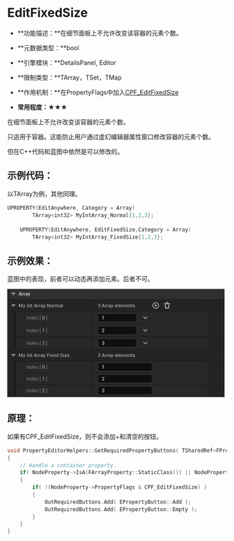 # EditFixedSize

- **功能描述：**在细节面板上不允许改变该容器的元素个数。

- **元数据类型：**bool
- **引擎模块：**DetailsPanel, Editor
- **限制类型：**TArray<T>，TSet<T>，TMap<T>
- **作用机制：**在PropertyFlags中加入[CPF_EditFixedSize](../../../../Flags/EPropertyFlags/CPF_EditFixedSize.md)
- **常用程度：**★★★

在细节面板上不允许改变该容器的元素个数。

只适用于容器。这能防止用户通过虚幻编辑器属性窗口修改容器的元素个数。

但在C++代码和蓝图中依然是可以修改的。

## 示例代码：

以TArray为例，其他同理。

```cpp
UPROPERTY(EditAnywhere, Category = Array)
		TArray<int32> MyIntArray_Normal{1,2,3};

	UPROPERTY(EditAnywhere, EditFixedSize,Category = Array)
		TArray<int32> MyIntArray_FixedSize{1,2,3};
```

## 示例效果：

蓝图中的表现，前者可以动态再添加元素。后者不可。

![Untitled](Untitled.png)

## 原理：

如果有CPF_EditFixedSize，则不会添加+和清空的按钮。

```cpp
void PropertyEditorHelpers::GetRequiredPropertyButtons( TSharedRef<FPropertyNode> PropertyNode, TArray<EPropertyButton::Type>& OutRequiredButtons, bool bUsingAssetPicker )
{
	// Handle a container property.
	if( NodeProperty->IsA(FArrayProperty::StaticClass()) || NodeProperty->IsA(FSetProperty::StaticClass()) || NodeProperty->IsA(FMapProperty::StaticClass()) )
	{
		if( !(NodeProperty->PropertyFlags & CPF_EditFixedSize) )
		{
			OutRequiredButtons.Add( EPropertyButton::Add );
			OutRequiredButtons.Add( EPropertyButton::Empty );
		}
	}
}
```